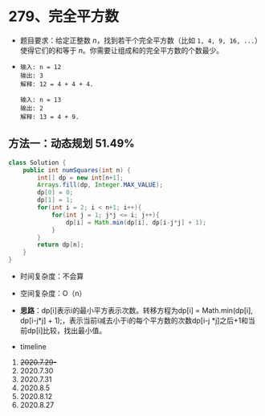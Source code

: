 # 279、完全平方数

- 题目要求：给定正整数 *n*，找到若干个完全平方数（比如 `1, 4, 9, 16, ...`）使得它们的和等于 *n*。你需要让组成和的完全平方数的个数最少。

- ```
  输入: n = 12
  输出: 3 
  解释: 12 = 4 + 4 + 4.
  
  输入: n = 13
  输出: 2
  解释: 13 = 4 + 9.
  ```



## 方法一：动态规划 51.49%

```java
class Solution {
    public int numSquares(int n) {
        int[] dp = new int[n+1];
        Arrays.fill(dp, Integer.MAX_VALUE);
        dp[0] = 0;
        dp[1] = 1;
        for(int i = 2; i < n+1; i++){
            for(int j = 1; j*j <= i; j++){
                dp[i] = Math.min(dp[i], dp[i-j*j] + 1);
            }            
        }
        return dp[n];
    }
}
```

- 时间复杂度：不会算
- 空间复杂度：O（n）
- **思路**：dp[i]表示i的最小平方表示次数。转移方程为dp[i] = Math.min(dp[i], dp[i-j*j] + 1);，表示当前i减去小于i的每个平方数的次数dp[i-j *j]之后+1和当前dp[i]比较，找出最小值。



- timeline

1. ~~2020.7.29-~~
2. 2020.7.30
3. 2020.7.31
4. 2020.8.5
5. 2020.8.12
6. 2020.8.27
